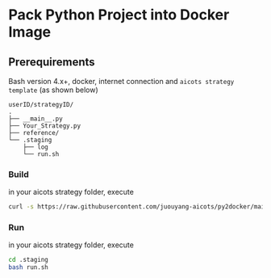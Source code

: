 # Pack Python Project into Docker Image

## Prerequirements
Bash version 4.x+, docker, internet connection and `aicots strategy template` (as shown below)

```
userID/strategyID/
.
├── __main__.py
├── Your_Strategy.py
├── reference/
└── .staging
    ├── log
    └── run.sh
```


### Build

in your aicots strategy folder, execute
   ```bash
curl -s https://raw.githubusercontent.com/juouyang-aicots/py2docker/main/build.sh | bash
   ```

### Run
in your aicots strategy folder, execute
  ```bash
cd .staging
bash run.sh
   ```
